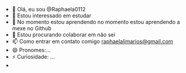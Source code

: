 - 👋 Olá, eu sou @Raphaela0112
- 👀 Estou interessado em estudar 
- 🌱 No momento estou aprendendo no momento estou aprendendo a mexe no Github 
- 💞️ Estou procurando colaborar em não sei 
- 📫 Como entrar em contato comigo raphaelalimarios@gmail.com
- 😄 Pronomes:...
- ⚡ Curiosidade: ...
-

<!---
Raphaela0112/Raphaela0112 is a ✨ special ✨ repository because its `README.md` (this file) appears on your GitHub profile.
You can click the Preview link to take a look at your changes.
--->
